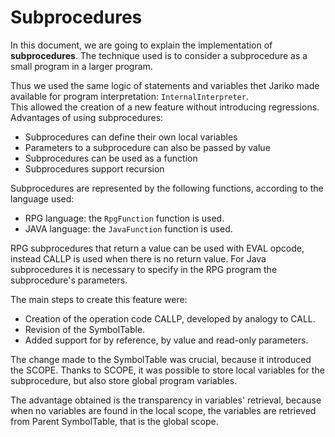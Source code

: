# Subprocedures

In this document, we are going to explain the implementation of **subprocedures**.
The technique used is to consider a subprocedure as a small program in a larger program.

Thus we used the same logic of statements and variables thet Jariko made available for program interpretation: `InternalInterpreter`.   
This allowed the creation of a new feature without introducing regressions.   
Advantages of using subprocedures:  
* Subprocedures can define their own local variables
* Parameters to a subprocedure can also be passed by value
* Subprocedures can be used as a function
* Subprocedures support recursion

Subprocedures are represented by the following functions, according to
the language used:
- RPG language: the `RpgFunction` function is used.
- JAVA language: the `JavaFunction` function is used.

RPG subprocedures that return a value can be used with EVAL opcode, instead CALLP is used when there is no return value.
For Java subprocedures it is necessary to specify in the RPG program the subprocedure's parameters.

The main steps to create this feature were:
- Creation of the operation code CALLP, developed by analogy to CALL.
- Revision of the SymbolTable.
- Added support for by reference, by value and read-only parameters.

The change made to the SymbolTable was crucial, because it introduced the SCOPE.
Thanks to SCOPE, it was possible to store local variables for the subprocedure, but also store global program variables.    

The advantage obtained is the transparency in variables' retrieval, because when no variables are found in the local scope, the variables are retrieved from Parent SymbolTable, that is the global scope.
